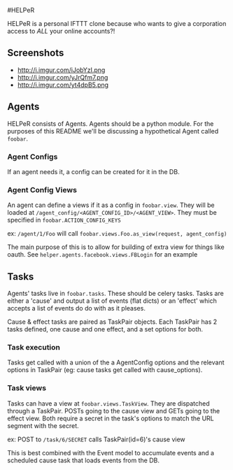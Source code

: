 
#HELPeR

HELPeR is a personal IFTTT clone because who wants to give a corporation access
to *ALL* your online accounts?!

## Screenshots
* http://i.imgur.com/iJobYzI.png
* http://i.imgur.com/yJrQfm7.png
* http://i.imgur.com/yt4dpB5.png

## Agents
HELPeR consists of Agents. Agents should be a python module. For the purposes
of this README we'll be discussing a hypothetical Agent called `foobar`.

### Agent Configs
If an agent needs it, a config can be created for it in the DB.

### Agent Config Views
An agent can define a views if it as a config in `foobar.view`. They will be
loaded at `/agent_config/<AGENT_CONFIG_ID>/<AGENT_VIEW>`. They must be
specified in `foobar.ACTION_CONFIG_KEYS`

ex: `/agent/1/Foo` will call `foobar.views.Foo.as_view(request, agent_config)`

The main purpose of this is to allow for building of extra view for things like
oauth. See `helper.agents.facebook.views.FBLogin` for an example

## Tasks
Agents' tasks live in `foobar.tasks`. These should be celery tasks. Tasks are
either a 'cause' and output a list of events (flat dicts) or an
'effect' which accepts a list of events do do with as it pleases.

Cause & effect tasks are paired as TaskPair objects. Each TaskPair has 2 tasks
defined, one cause and one effect, and a set options for both.

### Task execution
Tasks get called with a union of the a AgentConfig options and the relevant
options in TaskPair (eg: cause tasks get called with cause_options).

### Task views
Tasks can have a view at `foobar.views.TaskView`. They are dispatched through a
TaskPair. POSTs going to the cause view and GETs going to the effect view. Both
require a secret in the task's options to match the URL segment with the
secret.

ex: POST to `/task/6/SECRET` calls TaskPair(id=6)'s cause view

This is best combined with the Event model to accumulate events and a scheduled
cause task that loads events from the DB.
